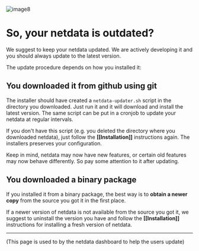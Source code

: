 ![image8](https://cloud.githubusercontent.com/assets/2662304/14253735/536f4580-fa95-11e5-9f7b-99112b31a5d7.gif)

# So, your netdata is outdated?

We suggest to keep your netdata updated. We are actively developing it and you should always update to the latest version.

The update procedure depends on how you installed it:

## You downloaded it from github using git

The installer should have created a `netdata-updater.sh` script in the directory you downloaded. Just run it and it will download and install the latest version. The same script can be put in a cronjob to update your netdata at regular intervals.

If you don't have this script (e.g. you deleted the directory where you downloaded netdata), just follow the **[[Installation]]** instructions again. The installers preserves your configuration.

Keep in mind, netdata may now have new features, or certain old features may now behave differently. So pay some attention to it after updating.

## You downloaded a binary package

If you installed it from a binary package, the best way is to **obtain a newer copy** from the source you got it in the first place.

If a newer version of netdata is not available from the source you got it, we suggest to uninstall the version you have and follow the **[[Installation]]** instructions for installing a fresh version of netdata.

---

(This page is used to by the netdata dashboard to help the users update)
